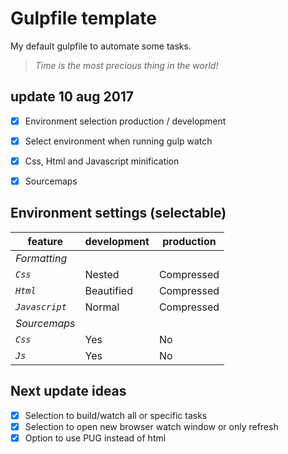 # Gulpfile template
My default gulpfile to automate some tasks.
>*Time is the most precious thing in the world!*


## update 10 aug 2017
- [x] Environment selection production / development
- [x] Select environment when running gulp watch
- [x] Css, Html and Javascript minification
- [x] Sourcemaps


## Environment settings (selectable)

feature | development | production
--- | --- | ---
*Formatting* |
*`Css`* | Nested | Compressed
*`Html`* | Beautified | Compressed
*`Javascript`* | Normal | Compressed
*Sourcemaps* |
*`Css`* | Yes | No
*`Js`* | Yes | No

## Next update ideas
- [x] Selection to build/watch all or specific tasks
- [x] Selection to open new browser watch window or only refresh
- [x] Option to use PUG instead of html
